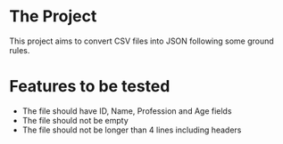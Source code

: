 # The Project

This project aims to convert CSV files into JSON following some ground rules.

# Features to be tested

- The file should have ID, Name, Profession and Age fields
- The file should not be empty
- The file should not be longer than 4 lines including headers
